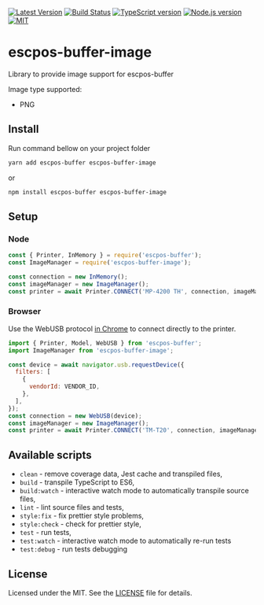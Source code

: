 [![Latest Version][version-badge]][npm-link]
[![Build Status][github-badge]][github-ci]
[![TypeScript version][ts-badge]][typescript-49]
[![Node.js version][nodejs-badge]][nodejs]
[![MIT][license-badge]][license]

# escpos-buffer-image

Library to provide image support for escpos-buffer

Image type supported:

- PNG

## Install

Run command bellow on your project folder

```sh
yarn add escpos-buffer escpos-buffer-image
```

or

```sh
npm install escpos-buffer escpos-buffer-image
```

## Setup

### Node

```js
const { Printer, InMemory } = require('escpos-buffer');
const ImageManager = require('escpos-buffer-image');

const connection = new InMemory();
const imageManager = new ImageManager();
const printer = await Printer.CONNECT('MP-4200 TH', connection, imageManager);
```

### Browser

Use the WebUSB protocol [in Chrome](https://caniuse.com/webusb) to connect directly to the printer.

```js
import { Printer, Model, WebUSB } from 'escpos-buffer';
import ImageManager from 'escpos-buffer-image';

const device = await navigator.usb.requestDevice({
  filters: [
    {
      vendorId: VENDOR_ID,
    },
  ],
});
const connection = new WebUSB(device);
const imageManager = new ImageManager();
const printer = await Printer.CONNECT('TM-T20', connection, imageManager);
```

## Available scripts

- `clean` - remove coverage data, Jest cache and transpiled files,
- `build` - transpile TypeScript to ES6,
- `build:watch` - interactive watch mode to automatically transpile source files,
- `lint` - lint source files and tests,
- `style:fix` - fix prettier style problems,
- `style:check` - check for prettier style,
- `test` - run tests,
- `test:watch` - interactive watch mode to automatically re-run tests
- `test:debug` - run tests debugging

## License

Licensed under the MIT. See the [LICENSE](https://github.com/grandchef/escpos-buffer-image/blob/master/LICENSE) file for details.

[ts-badge]: https://img.shields.io/badge/TypeScript-4.9-blue.svg
[typescript-49]: https://www.typescriptlang.org/docs/handbook/release-notes/typescript-4-9.html
[nodejs-badge]: https://img.shields.io/badge/Node.js-%3E=%2014-blue.svg
[nodejs]: https://nodejs.org/dist/latest-v14.x/docs/api/
[github-badge]: https://github.com/grandchef/escpos-buffer-image/actions/workflows/main.yml/badge.svg
[github-ci]: https://github.com/grandchef/escpos-buffer-image/actions
[license-badge]: https://img.shields.io/badge/license-MIT-blue.svg
[license]: https://github.com/grandchef/escpos-buffer-image/blob/master/LICENSE
[version-badge]: https://img.shields.io/npm/v/escpos-buffer-image?label=escpos-buffer-image
[npm-link]: https://www.npmjs.com/package/escpos-buffer-image
